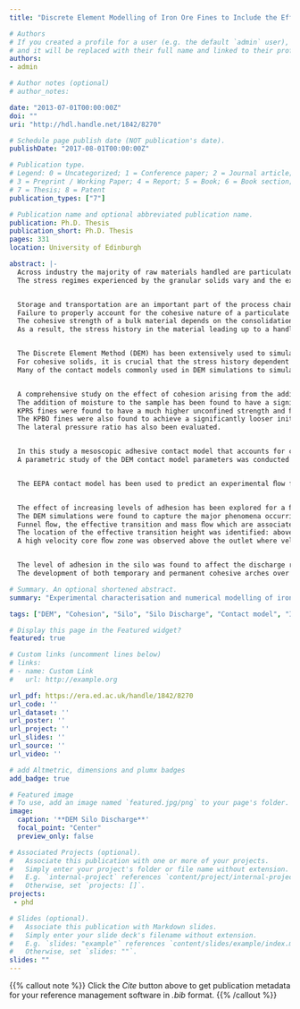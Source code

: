 ```yaml
---
title: "Discrete Element Modelling of Iron Ore Fines to Include the Effects of Moisture and Fines"

# Authors
# If you created a profile for a user (e.g. the default `admin` user), write the username (folder name) here 
# and it will be replaced with their full name and linked to their profile.
authors:
- admin

# Author notes (optional)
# author_notes:

date: "2013-07-01T00:00:00Z"
doi: ""
uri: "http://hdl.handle.net/1842/8270"

# Schedule page publish date (NOT publication's date).
publishDate: "2017-08-01T00:00:00Z"

# Publication type.
# Legend: 0 = Uncategorized; 1 = Conference paper; 2 = Journal article;
# 3 = Preprint / Working Paper; 4 = Report; 5 = Book; 6 = Book section;
# 7 = Thesis; 8 = Patent
publication_types: ["7"]

# Publication name and optional abbreviated publication name.
publication: Ph.D. Thesis
publication_short: Ph.D. Thesis
pages: 331
location: University of Edinburgh

abstract: |-
  Across industry the majority of raw materials handled are particulate in nature, ranging in size and properties from aggregates to powders. 
  The stress regimes experienced by the granular solids vary and the exhibited bulk behaviours can be complex and unexpected. The prevalence of granular solids makes them an area of interest for industry and researchers alike as many challenges still remain, such as dealing with complex cohesive behaviour in materials, which often gives rise to handling difficulties.


  Storage and transportation are an important part of the process chain for industries where particulate solids are commonplace. 
  Failure to properly account for the cohesive nature of a particulate solid can be costly as it can easily lead to blockages in a silo such as ratholing or arching near the outlet during discharge. 
  The cohesive strength of a bulk material depends on the consolidation stress it has experienced. 
  As a result, the stress history in the material leading up to a handling scenario needs to be considered when evaluating its handling behaviour.


  The Discrete Element Method (DEM) has been extensively used to simulate the behaviour of granular materials, however the majority of the focus has been on non-cohesive systems. 
  For cohesive solids, it is crucial that the stress history dependent behaviour is adequately captured. 
  Many of the contact models commonly used in DEM simulations to simulate cohesive granular materials such as the JKR model or liquid bridge models are elastic in nature and may not capture the stress history dependent behaviour observed in cohesive particulate solids.


  A comprehensive study on the effect of cohesion arising from the addition of moisture on the behaviour of two types of **LKAB** iron ore fines (**KPBO** and **KPRS**) has been carried out. 
  The addition of moisture to the sample has been found to have a significant effect on both kinds of fines. 
  KPRS fines were found to have a much higher unconfined strength and ﬂow function at higher moisture contents, and also show a greater increase in cohesion with the addition of moisture, while at moisture contents of less than 2% the KPBO fines demonstrate higher unconfined yield strength. 
  The KPBO fines were also found to achieve a significantly looser initial packing at much lower moisture content when compared to the KPRS fines. 
  The lateral pressure ratio has also been evaluated.


  In this study a mesoscopic adhesive contact model that accounts for contact plasticity and stress history dependency in the bulk solid, the **Edinburgh Elasto-Plastic Adhesion (EEPA)** mode, has been presented and mathematically veriﬁed. 
  A parametric study of the DEM contact model parameters was conducted to gain a deeper understating of the effect of input parameters on the simulated cohesive bulk behaviour.


  The EEPA contact model has been used to predict an experimental ﬂow function of KPRS iron ore fines. The contact model has demonstrated the ability to capture the stress history dependent behaviour that exists in cohesive granular solids. The DEM simulations provide a very close match to the experimental ﬂow functions, with the predicted unconfined strengths found to be within the standard deviations of the experimental results. Investigations into the failure mode predicted by the DEM simulations show that the samples are failing from the development of shear planes similar to those observed experimentally.


  The effect of increasing levels of adhesion has been explored for a ﬂat bottomed silo where the level of adhesion has been varied. 
  The DEM simulations were found to capture the major phenomena occurring in silo discharge including the various ﬂow zones associated with a ﬂat bottomed silo. 
  Funnel ﬂow, the effective transition and mass ﬂow which are associated with a mixed ﬂow pattern were observed in the model silo. 
  The location of the effective transition height was identified: above this was mass ﬂow. The velocity determined from the discharge rate was found to be in excellent agreement with the velocity profiles found in the zones of mass ﬂow. 
  A high velocity core ﬂow zone was observed above the outlet where velocities were greater than 1.25 times the mass ﬂow velocity, Vsub>MF</sub>.


  The level of adhesion in the silo was found to affect the discharge rate - a reduced ﬂow rate was found until the eventual blockage of the silo at a high level of adhesion was found. As the level of adhesion increased the probability of arching also increased, and the formation of intermittent arching behaviour was noted in the cases with higher levels of adhesion in the system. 
  The development of both temporary and permanent cohesive arches over the silo outlet were also observed with stopped ﬂow from the silo.

# Summary. An optional shortened abstract.
summary: "Experimental characterisation and numerical modelling of iron ore fines. A new adhesive contact model (**EEPA model**) is developed and used to simulate cohesive iron ore fines and numerically investigate cohesive silo discharge."

tags: ["DEM", "Cohesion", "Silo", "Silo Discharge", "Contact model", "Iron ore", "Granular solid", "fines", "EEPA"]

# Display this page in the Featured widget?
featured: true

# Custom links (uncomment lines below)
# links:
# - name: Custom Link
#   url: http://example.org

url_pdf: https://era.ed.ac.uk/handle/1842/8270
url_code: ''
url_dataset: ''
url_poster: ''
url_project: ''
url_slides: ''
url_source: ''
url_video: ''

# add Altmetric, dimensions and plumx badges
add_badge: true

# Featured image
# To use, add an image named `featured.jpg/png` to your page's folder. 
image:
  caption: '**DEM Silo Discharge**'
  focal_point: "Center"
  preview_only: false

# Associated Projects (optional).
#   Associate this publication with one or more of your projects.
#   Simply enter your project's folder or file name without extension.
#   E.g. `internal-project` references `content/project/internal-project/index.md`.
#   Otherwise, set `projects: []`.
projects: 
 - phd

# Slides (optional).
#   Associate this publication with Markdown slides.
#   Simply enter your slide deck's filename without extension.
#   E.g. `slides: "example"` references `content/slides/example/index.md`.
#   Otherwise, set `slides: ""`.
slides: ""
---
```


{{% callout note %}}
Click the *Cite* button above to get publication metadata for your reference management software in *.bib* format.
{{% /callout %}}
